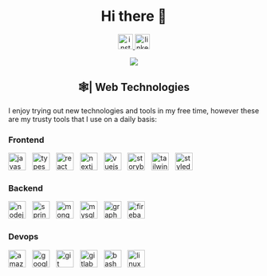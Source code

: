 <h1 align="center">Hi there 👋</h1>

<div align="center">
  <a href="https://www.instagram.com/andrija_s21/" target="_blank">
    <img src="https://img.shields.io/static/v1?message=Instagram&logo=instagram&label=&color=E4405F&logoColor=white&labelColor=&style=for-the-badge" height="30" alt="instagram logo"  />
  </a>
  <a href="https://www.linkedin.com/in/andrijas21/" target="_blank">
    <img src="https://img.shields.io/static/v1?message=LinkedIn&logo=linkedin&label=&color=0077B5&logoColor=white&labelColor=&style=for-the-badge" height="30" alt="linkedin logo"  />
  </a>
  
   ![](https://komarev.com/ghpvc/?username=AkosoCodes&style=flat-square)  
</div>

<h2 align="center">🕸️| Web Technologies</h2>

I enjoy trying out new technologies and tools in my free time, however these are my trusty tools that I use on a daily basis:

<h3 align="left">Frontend</h3>
<div align="left">
  <img src="https://skillicons.dev/icons?i=js" height="35" alt="javascript logo"  />
  <img width="5" />
  <img src="https://skillicons.dev/icons?i=ts" height="35" alt="typescript logo"  />
  <img width="5" />
  <img src="https://skillicons.dev/icons?i=react" height="35" alt="react logo"  />
  <img width="5" />
  <img src="https://skillicons.dev/icons?i=nextjs" height="35" alt="nextjs logo"  />
  <img width="5" />
  <img src="https://skillicons.dev/icons?i=vue" height="35" alt="vuejs logo"  />
  <img width="5" />
  <img src="https://cdn.simpleicons.org/storybook/FF4785" height="35" alt="storybook logo"  />
  <img width="5" />
  <img src="https://skillicons.dev/icons?i=tailwind" height="35" alt="tailwindcss logo"  />
  <img width="5" />
  <img src="https://skillicons.dev/icons?i=styledcomponents" height="35" alt="styledcomponents logo"  />
</div>

<h3 align="left">Backend</h3>
<div align="left">
  <img src="https://skillicons.dev/icons?i=nodejs" height="35" alt="nodejs logo"  />
  <img width="5" />
  <img src="https://skillicons.dev/icons?i=spring" height="35" alt="spring logo"  />
  <img width="5" />
  <img src="https://skillicons.dev/icons?i=mongodb" height="35" alt="mongodb logo"  />
  <img width="5" />
  <img src="https://skillicons.dev/icons?i=mysql" height="35" alt="mysql logo"  />
  <img width="5" />
  <img src="https://skillicons.dev/icons?i=graphql" height="35" alt="graphql logo"  />
  <img width="5" />
  <img src="https://skillicons.dev/icons?i=firebase" height="35" alt="firebase logo"  />
</div>

<h3 align="left">Devops</h3>
<div align="left">
  <img src="https://skillicons.dev/icons?i=aws" height="35" alt="amazonwebservices logo"  />
  <img width="5" />
  <img src="https://skillicons.dev/icons?i=gcp" height="35" alt="googlecloud logo"  />
  <img width="5" />
  <img src="https://skillicons.dev/icons?i=git" height="35" alt="git logo"  />
  <img width="5" />
  <img src="https://skillicons.dev/icons?i=gitlab" height="35" alt="gitlab logo"  />
  <img width="5" />
  <img src="https://skillicons.dev/icons?i=bash" height="35" alt="bash logo"  />
  <img width="5" />
  <img src="https://skillicons.dev/icons?i=linux" height="35" alt="linux logo"  />
</div>


###
